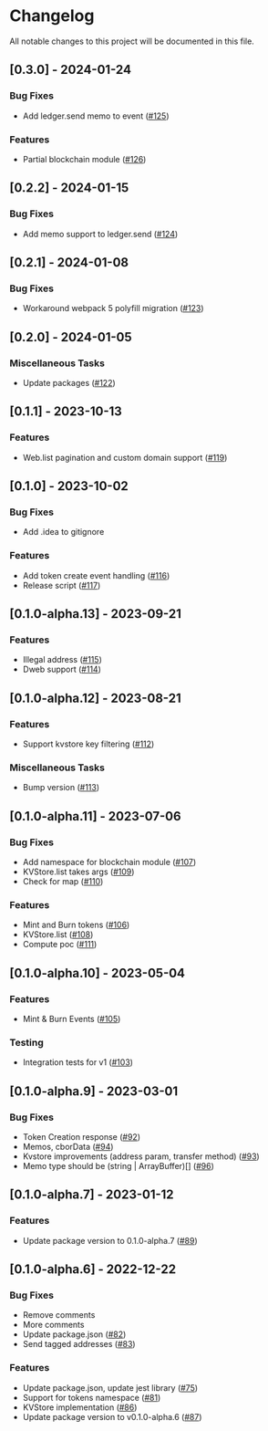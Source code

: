 # Changelog

All notable changes to this project will be documented in this file.

## [0.3.0] - 2024-01-24

### Bug Fixes

- Add ledger.send memo to event ([#125](https://github.com/liftedinit/many-js/issues/125))

### Features

- Partial blockchain module ([#126](https://github.com/liftedinit/many-js/issues/126))

## [0.2.2] - 2024-01-15

### Bug Fixes

- Add memo support to ledger.send ([#124](https://github.com/liftedinit/many-js/issues/124))

## [0.2.1] - 2024-01-08

### Bug Fixes

- Workaround webpack 5 polyfill migration ([#123](https://github.com/liftedinit/many-js/issues/123))

## [0.2.0] - 2024-01-05

### Miscellaneous Tasks

- Update packages ([#122](https://github.com/liftedinit/many-js/issues/122))

## [0.1.1] - 2023-10-13

### Features

- Web.list pagination and custom domain support ([#119](https://github.com/liftedinit/many-js/issues/119))

## [0.1.0] - 2023-10-02

### Bug Fixes

- Add .idea to gitignore

### Features

- Add token create event handling ([#116](https://github.com/liftedinit/many-js/issues/116))
- Release script ([#117](https://github.com/liftedinit/many-js/issues/117))

## [0.1.0-alpha.13] - 2023-09-21

### Features

- Illegal address ([#115](https://github.com/liftedinit/many-js/issues/115))
- Dweb support ([#114](https://github.com/liftedinit/many-js/issues/114))

## [0.1.0-alpha.12] - 2023-08-21

### Features

- Support kvstore key filtering ([#112](https://github.com/liftedinit/many-js/issues/112))

### Miscellaneous Tasks

- Bump version ([#113](https://github.com/liftedinit/many-js/issues/113))

## [0.1.0-alpha.11] - 2023-07-06

### Bug Fixes

- Add namespace for blockchain module ([#107](https://github.com/liftedinit/many-js/issues/107))
- KVStore.list takes args ([#109](https://github.com/liftedinit/many-js/issues/109))
- Check for map ([#110](https://github.com/liftedinit/many-js/issues/110))

### Features

- Mint and Burn tokens ([#106](https://github.com/liftedinit/many-js/issues/106))
- KVStore.list ([#108](https://github.com/liftedinit/many-js/issues/108))
- Compute poc ([#111](https://github.com/liftedinit/many-js/issues/111))

## [0.1.0-alpha.10] - 2023-05-04

### Features

- Mint & Burn Events ([#105](https://github.com/liftedinit/many-js/issues/105))

### Testing

- Integration tests for v1 ([#103](https://github.com/liftedinit/many-js/issues/103))

## [0.1.0-alpha.9] - 2023-03-01

### Bug Fixes

- Token Creation response ([#92](https://github.com/liftedinit/many-js/issues/92))
- Memos, cborData ([#94](https://github.com/liftedinit/many-js/issues/94))
- Kvstore improvements (address param, transfer method) ([#93](https://github.com/liftedinit/many-js/issues/93))
- Memo type should be (string | ArrayBuffer)[] ([#96](https://github.com/liftedinit/many-js/issues/96))

## [0.1.0-alpha.7] - 2023-01-12

### Features

- Update package version to 0.1.0-alpha.7 ([#89](https://github.com/liftedinit/many-js/issues/89))

## [0.1.0-alpha.6] - 2022-12-22

### Bug Fixes

- Remove comments
- More comments
- Update package.json ([#82](https://github.com/liftedinit/many-js/issues/82))
- Send tagged addresses ([#83](https://github.com/liftedinit/many-js/issues/83))

### Features

- Update package.json, update jest library ([#75](https://github.com/liftedinit/many-js/issues/75))
- Support for tokens namespace ([#81](https://github.com/liftedinit/many-js/issues/81))
- KVStore implementation ([#86](https://github.com/liftedinit/many-js/issues/86))
- Update package version to v0.1.0-alpha.6 ([#87](https://github.com/liftedinit/many-js/issues/87))

